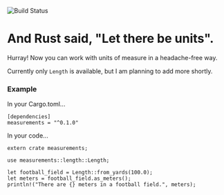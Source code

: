 ![Build Status](https://travis-ci.org/jocull/rust-measurements.svg)

# And Rust said, "Let there be units".

Hurray! Now you can work with units of measure in a headache-free way.

Currently only `Length` is available, but I am planning to add more shortly.

### Example

In your Cargo.toml...

```
[dependencies]
measurements = "^0.1.0"
```

In your code...

```
extern crate measurements;

use measurements::length::Length;

let football_field = Length::from_yards(100.0);
let meters = football_field.as_meters();
println!("There are {} meters in a football field.", meters);
```
